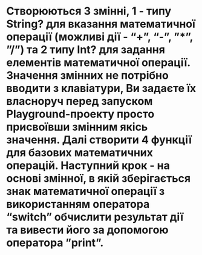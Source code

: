 # Створюються 3 змінні, 1 - типу String? для вказання математичної операції (можливі дії - “+”, “-”, ”*”, ”/”) та 2 типу Int? для задання елементів математичної операції. Значення змінних не потрібно вводити з клавіатури, Ви задаєте їх власноруч перед запуском Playground-проекту просто присвоївши змінним якісь значення. Далі створити 4 функції для базових математичних операцій. Наступний крок - на основі змінної, в якій зберігається знак математичної операції з використанням оператора “switch” обчислити результат дії та вивести його за допомогою оператора ”print”. 

